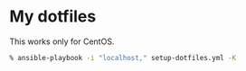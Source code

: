 # My dotfiles
This works only for CentOS.

```zsh
% ansible-playbook -i "localhost," setup-dotfiles.yml -K
```

